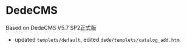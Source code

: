 # DedeCMS

Based on DedeCMS V5.7 SP2正式版

* updated `templets/default`, edited `dede/templets/catalog_add.htm`.